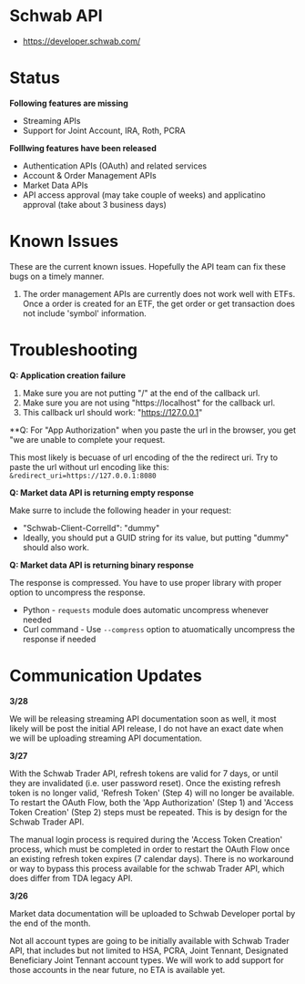 # Schwab API

* https://developer.schwab.com/

# Status

**Following features are missing**

* Streaming APIs
* Support for Joint Account, IRA, Roth, PCRA

**Folllwing features have been released**

* Authentication APIs (OAuth) and related services
* Account & Order Management APIs
* Market Data APIs
* API access approval (may take couple of weeks) and applicatino approval (take about 3 business days)

# Known Issues

These are the current known issues. Hopefully the API team can fix these bugs on a timely manner.

1. The order management APIs are currently does not work well with ETFs. Once a order is created for an ETF, the get order or get transaction does not include 'symbol' information.



# Troubleshooting

**Q: Application creation failure**

1. Make sure you are not putting "/" at the end of the callback url.
2. Make sure you are not using "https://localhost" for the callback url.
3. This callback url should work: "https://127.0.0.1"

**Q: For "App Authorization" when you paste the url in the browser, you get "we are unable to complete your request.

This most likely is becuase of url encoding of the the redirect uri. Try to paste the url without url encoding like this: `&redirect_uri=https://127.0.0.1:8080`

**Q: Market data API is returning empty response**

Make surre to include the following header in your request:
* "Schwab-Client-CorrelId": "dummy"
* Ideally, you should put a GUID string for its value, but putting "dummy" should also work.

**Q: Market data API is returning binary response**

The response is compressed. You have to use proper library with proper option to uncompress the response. 
* Python - `requests` module does automatic uncompress whenever needed
* Curl command - Use `--compress` option to atuomatically uncompress the response if needed
 

# Communication Updates

**3/28**

We will be releasing streaming API documentation soon as well, it most likely will be post the initial API release, I do not have an exact date when we will be uploading streaming API documentation.

**3/27**

With the Schwab Trader API, refresh tokens are valid for 7 days, or until they are invalidated (i.e. user password reset). 
Once the existing refresh token is no longer valid, 'Refresh Token' (Step 4) will no longer be available. 
To restart the OAuth Flow, both the 'App Authorization' (Step 1) and 'Access Token Creation' (Step 2) steps must be repeated.
This is by design for the Schwab Trader API.

The manual login process is required during the 'Access Token Creation' process, which must be completed in order to restart
the OAuth Flow once an existing refresh token expires (7 calendar days).
There is no workaround or way to bypass this process available for the schwab Trader API, which does differ from TDA legacy API.

**3/26**

Market data documentation will be uploaded to Schwab Developer portal by the end of the month.

Not all account types are going to be initially available with Schwab Trader API, that includes but not limited to HSA, PCRA,
Joint Tennant, Designated Beneficiary Joint Tennant account types. We will work to add support for those accounts in the near
future, no ETA is available yet.

